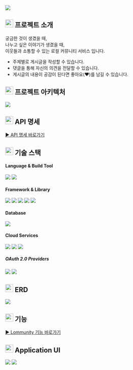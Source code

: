 <img src="https://user-images.githubusercontent.com/93714741/196025954-a59a6e85-1a6c-4bc1-b198-1036d96c8419.png">

## <img height="25px" src="https://user-images.githubusercontent.com/93714741/196025893-de4f3e23-9271-46e9-a6a3-ee1eb69f2cf9.png"> 프로젝트 소개

궁금한 것이 생겼을 때, <br/> 나누고 싶은 이야기가 생겼을 때, <br/> 이웃들과 소통할 수 있는 로컬 커뮤니티 서비스 입니다.

- 주제별로 게시글을 작성할 수 있습니다.<br/>
- 댓글을 통해 자신의 의견을 전달할 수 있습니다. <br/>
- 게시글의 내용이 공감이 된다면 좋아요(❤)️를 남길 수 있습니다. <br/>

## <img height="25px" src="https://user-images.githubusercontent.com/93714741/196025893-de4f3e23-9271-46e9-a6a3-ee1eb69f2cf9.png"> 프로젝트 아키텍처

<div>
<img src="https://user-images.githubusercontent.com/93714741/196023117-fd6ac7eb-8783-49a3-b948-2d800c4b8ff0.png">
</div>

## <img height="25px" src="https://user-images.githubusercontent.com/93714741/196025893-de4f3e23-9271-46e9-a6a3-ee1eb69f2cf9.png"> API 명세

[► API 명세 바로가기 ](https://www.notion.so/7d509ec7b5cb4d15a1b034fdb77b19bf?v=2edc097490604d28bf1db139db339678)

## <img height="25px" src="https://user-images.githubusercontent.com/93714741/196025893-de4f3e23-9271-46e9-a6a3-ee1eb69f2cf9.png"> 기술 스택

#### Language & Build Tool

<div>
    <img src="https://img.shields.io/badge/JAVA-007396?style=for-the-badge&logo=java&logoColor=white">
    <img src="https://img.shields.io/badge/GRADLE-02303A?style=for-the-badge&logo=GRADLE&logoColor=white">
</div>

#### Framework & Library

<div>
    <img src="https://img.shields.io/badge/Spring%20Boot-6DB33F?style=for-the-badge&logo=SpringBoot&logoColor=white">
    <img src="https://img.shields.io/badge/Spring%20Security-6DB33F?style=for-the-badge&logo=SpringSecurity&logoColor=white">
    <img src="https://img.shields.io/badge/Spring%20Data%20JPA-6DB33F?style=for-the-badge&logo=SpringBoot&logoColor=white">
    <img src="https://img.shields.io/badge/NGINX-009639?style=for-the-badge&logo=NGINX&logoColor=white"/>
    <img src="https://img.shields.io/badge/Junit5-25A162?style=for-the-badge&logo=Junit5&logoColor=white">
</div>

#### Database

<div>
    <img src="https://img.shields.io/badge/MySQL-4479A1?style=for-the-badge&logo=MySQL&logoColor=white">
</div>

#### Cloud Services

<div>
    <img src="https://img.shields.io/badge/Amazon%20EC2-232F3E?style=for-the-badge&logo=Amazon EC2&logoColor=FF9A00">
<img src="https://img.shields.io/badge/AWS%20RDS-232F3E?style=for-the-badge&logo=AmazonAWS&logoColor=FF9A00"/>
<img src="https://img.shields.io/badge/AWS%20S3-232F3E?style=for-the-badge&logo=AmazonAWS&logoColor=FF9A00"/>
</div>

##### OAuth 2.0 Providers

<div>
    <img src="https://img.shields.io/badge/NAVER-03C75A?style=for-the-badge&logo=NAVER&logoColor=white">
    <img src="https://img.shields.io/badge/KAKAO-FFCD00?style=for-the-badge&logo=KAKAO&logoColor=black">
</div>

## <img height="25px" src="https://user-images.githubusercontent.com/93714741/196025893-de4f3e23-9271-46e9-a6a3-ee1eb69f2cf9.png"> ERD

<div>
<img src="https://user-images.githubusercontent.com/93714741/196314759-6edd9f49-7384-422a-9327-cb36bc7ac8c9.png">
</div>

[//]: # (## <img height="25px" src="https://user-images.githubusercontent.com/93714741/196025893-de4f3e23-9271-46e9-a6a3-ee1eb69f2cf9.png"> TODO)

## <img height="25px" src="https://user-images.githubusercontent.com/93714741/196025893-de4f3e23-9271-46e9-a6a3-ee1eb69f2cf9.png"> 기능
[► Lommunity 기능 바로가기](https://www.notion.so/Lommunity-2bee65270a604464b64851376e42e620#816e896962e04601b358443165be9e55)

## <img height="25px" src="https://user-images.githubusercontent.com/93714741/196025893-de4f3e23-9271-46e9-a6a3-ee1eb69f2cf9.png"> Application UI
<div>
<img src="https://user-images.githubusercontent.com/93714741/196097016-5aa86fa9-8c07-4c66-b9ff-ff7b18c613eb.png">
<img src="https://user-images.githubusercontent.com/93714741/196097052-97f89cbb-173e-431c-9ada-a26dec937b99.png">
</div>